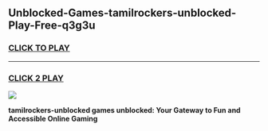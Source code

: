 
## Unblocked-Games-tamilrockers-unblocked-Play-Free-q3g3u
<h3>
<a href="https://premium76.site?title=tamilrockers-unblocked&ref=20M">CLICK TO PLAY</a></h3>
<hr>

<h3>
<a href="https://premium76.site?title=tamilrockers-unblocked&ref=20M">CLICK 2 PLAY</a>
  
</h3>

<a href="https://premium76.site?title=tamilrockers-unblocked&ref=19M"><img src="https://clearcache.store/games.png"></a>


**tamilrockers-unblocked games unblocked: Your Gateway to Fun and Accessible Online Gaming**
